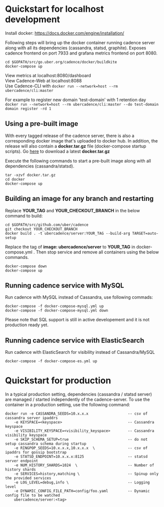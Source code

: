 Quickstart for localhost development
====================================

Install docker: https://docs.docker.com/engine/installation/

Following steps will bring up the docker container running cadence server
along with all its dependencies (cassandra, statsd, graphite). Exposes cadence
frontend on port 7933 and grafana metrics frontend on port 8080.

```
cd $GOPATH/src/go.uber.org/cadence/docker/buildkite
docker-compose up
```

View metrics at localhost:8080/dashboard    
View Cadence-Web at localhost:8088  
Use Cadence-CLI with `docker run --network=host --rm ubercadence/cli:master`

For example to register new domain 'test-domain' with 1 retention day
`docker run --network=host --rm ubercadence/cli:master --do test-domain domain register -rd 1`


Using a pre-built image
-----------------------
With every tagged release of the cadence server, there is also a corresponding
docker image that's uploaded to docker hub. In addition, the release will also
contain a **docker.tar.gz** file (docker-compose startup scripts). 
Go [here](https://github.com/uber/cadence/releases/latest) to download a latest **docker.tar.gz** 

Execute the following
commands to start a pre-built image along with all dependencies (cassandra/statsd).

```
tar -xzvf docker.tar.gz
cd docker
docker-compose up
```

Building an image for any branch and restarting
-----------------------------------------
Replace **YOUR_TAG** and **YOUR_CHECKOUT_BRANCH** in the below command to build:
```
cd $GOPATH/src/github.com/uber/cadence
git checkout YOUR_CHECKOUT_BRANCH
docker build . -t ubercadence/server:YOUR_TAG --build-arg TARGET=auto-setup
```
Replace the tag of **image: ubercadence/server** to **YOUR_TAG** in docker-compose.yml .
Then stop service and remove all containers using the below commands.
```
docker-compose down
docker-compose up
```

Running cadence service with MySQL
-----------------------------------------

Run cadence with MySQL instead of Cassandra, use following commads:

```
docker-compose -f docker-compose-mysql.yml up
docker-compose -f docker-compose-mysql.yml down
```

Please note that SQL support is still in active developement and it is not production ready yet.

Running cadence service with ElasticSearch
-----------------------------------------

Run cadence with ElasticSearch for visibility instead of Cassandra/MySQL

```
docker-compose -f docker-compose-es.yml up
``` 

Quickstart for production
=========================
In a typical production setting, dependencies (cassandra / statsd server) are
managed / started independently of the cadence-server. To use the container in
a production setting, use the following command:


```
docker run -e CASSANDRA_SEEDS=10.x.x.x                  -- csv of cassandra server ipaddrs
    -e KEYSPACE=<keyspace>                              -- Cassandra keyspace
    -e VISIBILITY_KEYSPACE=<visibility_keyspace>        -- Cassandra visibility keyspace
    -e SKIP_SCHEMA_SETUP=true                           -- do not setup cassandra schema during startup
    -e RINGPOP_SEEDS=10.x.x.x,10.x.x.x  \               -- csv of ipaddrs for gossip bootstrap
    -e STATSD_ENDPOINT=10.x.x.x:8125                    -- statsd server endpoint
    -e NUM_HISTORY_SHARDS=1024  \                       -- Number of history shards
    -e SERVICES=history,matching \                      -- Spinup only the provided services
    -e LOG_LEVEL=debug,info \                           -- Logging level
    -e DYNAMIC_CONFIG_FILE_PATH=config/foo.yaml         -- Dynamic config file to be watched
    ubercadence/server:<tag>
```

